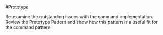 #Prototype

Re-examine the outstanding issues with the command implementation. Review the Prototype Pattern and show how this pattern is a useful fit for the command pattern
